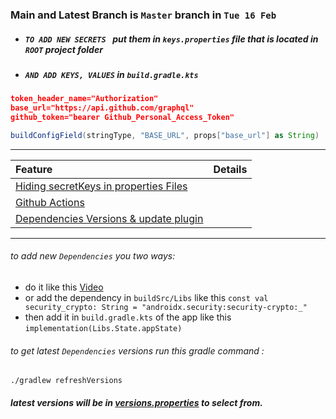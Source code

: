  ### Main and Latest Branch is `Master` branch in `Tue 16 Feb`

 - ##### `TO ADD NEW SECRETS ` put them in `keys.properties` file that is located in `ROOT` project folder
 - ##### `AND ADD KEYS, VALUES` in `build.gradle.kts` 

``` json
token_header_name="Authorization"
base_url="https://api.github.com/graphql"
github_token="bearer Github_Personal_Access_Token"
```


``` groovy
buildConfigField(stringType, "BASE_URL", props["base_url"] as String)
```

---

| Feature             |  Details                         |
:---------------------|:----------------------------------
|[Hiding secretKeys in properties Files]()|
|[Github Actions]()|
|[Dependencies Versions & update plugin]()|

---
###### to add new `Dependencies` you two ways:
- do it like this [Video](https://youtu.be/VhYERonB8co)
- or add the dependency in `buildSrc/Libs` like this
```const val security_crypto: String = "androidx.security:security-crypto:_"```
- then add it in `build.gradle.kts` of the app  like this
```implementation(Libs.State.appState)```
###### to get latest `Dependencies` versions run this gradle command :
```
./gradlew refreshVersions
```
##### latest versions will be in [versions.properties]() to select from.
